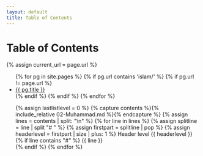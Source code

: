 ```yaml
---
layout: default
title: Table of Contents
---
```


<h1>Table of Contents</h1>

{% assign current_url = page.url %}

<ul>
  {% for pg in site.pages %}
    {% if pg.url contains 'islam/' %}
    {% if pg.url != page.url %}
      <li>
        <a href="{{ pg.url }}">{{ pg.title }}</a>
      </li>
    {% endif %}
    {% endif %}
  {% endfor %}
</ul>

<ul>

{% assign lastlistlevel = 0 %}
{% capture contents %}{% include_relative 02-Muhammad.md %}{% endcapture %}
{% assign lines = contents | split: "\n" %}
{% for line in lines %}
 {% assign splitline = line | split "# " %}
 {% assign firstpart = splitline | pop %}
 {% assign headerlevel = firstpart | size | plus: 1 %} 
 Header level {{ headerlevel }}<br >
 {% if line contains "#" %}
  {{ line }}<br >
 {% endif %}
{% endfor %}
